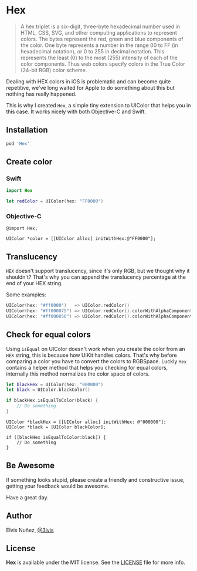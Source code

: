 # Hex

>A hex triplet is a six-digit, three-byte hexadecimal number used in HTML, CSS, SVG, and other computing applications to represent colors. The bytes represent the red, green and blue components of the color. One byte represents a number in the range 00 to FF (in hexadecimal notation), or 0 to 255 in decimal notation. This represents the least (0) to the most (255) intensity of each of the color components. Thus web colors specify colors in the True Color (24-bit RGB) color scheme.

Dealing with HEX colors in iOS is problematic and can become quite repetitive, we've long waited for Apple to do something about this but nothing has really happened.

This is why I created `Hex`, a simple tiny extension to UIColor that helps you in this case. It works nicely with both Objective-C and Swift.

## Installation

```ruby
pod 'Hex'
```

## Create color

### Swift
``` swift
import Hex

let redColor = UIColor(hex: "FF0000")
```

### Objective-C

```objc
@import Hex;

UIColor *color = [[UIColor alloc] initWithHex:@"FF0000"];
```

## Translucency

`HEX` doesn't support translucency, since it's only RGB, but we thought why it shouldn't? That's why you can append the translucency percentage at the end of your HEX string. 

Some examples:

```swift
UIColor(hex: "#ff0000")   => UIColor.redColor()
UIColor(hex: "#ff000075") => UIColor.redColor().colorWithAlphaComponent(0.75)
UIColor(hex: "#ff000050") => UIColor.redColor().colorWithAlphaComponent(0.50)
```


## Check for equal colors

Using `isEqual` on UIColor doesn't work when you create the color from an `HEX` string, this is because how UIKit handles colors. That's why before comparing a color you have to convert the colors to RGBSpace. Luckly `Hex` contains a helper method that helps you  checking for equal colors, internally this method normalizes the color space of colors.

```swift
let blackHex = UIColor(hex: "000000")
let black = UIColor.blackColor()

if blackHex.isEqualToColor(black) {
    // Do something
}
```

```objc
UIColor *blackHex = [[UIColor alloc] initWithHex: @"000000"];
UIColor *black = [UIColor blackColor];

if ([blackHex isEqualToColor:black]) {
    // Do something
}
```

## Be Awesome

If something looks stupid, please create a friendly and constructive issue, getting your feedback would be awesome.

Have a great day.

## Author

Elvis Nuñez, [@3lvis](https://twitter.com/3lvis)

## License

**Hex** is available under the MIT license. See the [LICENSE](/LICENSE.md) file for more info.
